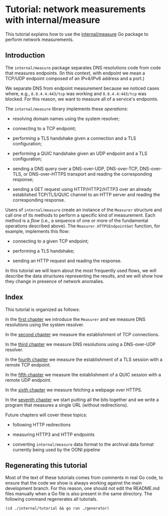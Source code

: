 # Tutorial: network measurements with internal/measure

This tutorial explains how to use the [internal/measure](../../measure)
Go package to perform network measurements.

## Introduction

The `internal/measure` package separates DNS resolutions code from
code that measures endpoints. (In this context, with endpoint we mean
a TCP/UDP endpoint composed of an IPv4/IPv6 address and a port.)

We separate DNS from endpoint measurement because we noticed cases where,
e.g., `8.8.4.4:443/tcp` was working and `8.8.4.4:443/tcp` was blocked. For
this reason, we want to measure all of a service's endpoints.

The `internal/measure` library implements these *operations*:

- resolving domain names using the system resolver;

- connecting to a TCP endpoint;

- performing a TLS handshake given a connection and a TLS configuration;

- performing a QUIC handshake given an UDP endpoint and a TLS configuration;

- sending a DNS query over a DNS-over-UDP, DNS-over-TCP, DNS-over-TLS,
or DNS-over-HTTPS transport and reading the corresponding response;

- sending a GET request using HTTP/HTTP2/HTTP3 over an already
established TCP/TLS/QUIC channel to an HTTP server and reading the
corresponding response.

Users of `internal/measure` create an instance of the `Measurer`
structure and call one of its methods to perform a specific
kind of measurement. Each method is a *flow* (i.e., a sequence
of one or more of the fundamental operations described above). The
`Measurer.HTTPSEndpointGet` function, for example, implements
this flow:

- connecting to a given TCP endpoint;

- performing a TLS handshake;

- sending an HTTP request and reading the response.

In this tutorial we will learn about the most frequently used
flows, we will describe the data structures representing the
results, and we will show how they change in presence of network
anomalies.

## Index

This tutorial is organized as follows:

In the [first chapter](chapter01) we introduce the `Measurer` and
we measure DNS resolutions using the system resolver.

In the [second chapter](chapter02) we measure the establishment of TCP connections.

In the [third chapter](chapter03) we measure DNS resolutions
using a DNS-over-UDP resolver.

In the [fourth chapter](chapter04) we measure the establishment of a
TLS session with a remote TCP endpoint.

In the [fifth chapter](chapter05) we measure the establishment
of a QUIC session with a remote UDP endpoint.

In the [sixth chapter](chapter06) we measure fetching a webpage over HTTPS.

In the [seventh chapter](chapter07) we start putting all the bits together
and we write a program that measures a single URL (without redirections).

Future chapters will cover these topics:

* following HTTP redirections

* measuring HTTP3 and HTTP endpoints

* converting `internal/measure` data format to the archival data
format currently being used by the OONI pipeline

## Regenerating this tutorial

Most of the text of these tutorials comes from comments in real
Go code, to ensure that the code we show is always working against
the main development branch. For this reason, one should not edit
the README.md files manually when a Go file is also present in the
same directory. The following command regenerates all tutorials.

```
(cd ./internal/tutorial && go run ./generator)
```